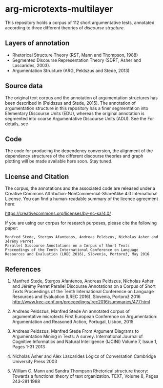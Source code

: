 arg-microtexts-multilayer
=========================

This repository holds a corpus of 112 short argumentative tests, annotated according to three different theories of *discourse structure*.


Layers of annotation
--------------------

* Rhetorical Structure Theory (RST, Mann and Thompson, 1988)
* Segmented Discourse Representation Theory (SDRT, Asher and Lascarides, 2003).
* Argumentation Structure (ARG, Peldszus and Stede, 2013)


Source data
-----------

The original text corpus and the annotation of argumentation structures has been described in (Peldszus and Stede, 2015).
The annotation of argumentation structure in this repository has a finer segmentation into Elementary Discourse Units (EDU), whereas the original annotation is segmented into coarse Argumentative Discourse Units (ADU). See the For details, see 


Code 
----

The code for producing the dependency conversion, the alignment of the dependency structures of the different discourse theories and graph plotting will be made available here soon. Stay tuned.


License and Citation
--------------------

The corpus, the annotations and the associated code are released under a Creative Commons Attribution-NonCommercial-ShareAlike 4.0 International License. You can find a human-readable summary of the licence agreement here:

https://creativecommons.org/licenses/by-nc-sa/4.0/

If you are using our corpus for research purposes, please cite the following paper:

    Manfred Stede, Stergos Afantenos, Andreas Peldszus, Nicholas Asher and Jérémy Perret
    Parallel Discourse Annotations on a Corpus of Short Texts
    Proceedings of the Tenth International Conference on Language Resources and Evaluation (LREC 2016), Slovenia, Portorož, May 2016


References
----------

1. Manfred Stede, Stergos Afantenos, Andreas Peldszus, Nicholas Asher and Jérémy Perret
   Parallel Discourse Annotations on a Corpus of Short Texts
   Proceedings of the Tenth International Conference on Language Resources and Evaluation (LREC 2016), Slovenia, Portorož
   2016
   http://www.lrec-conf.org/proceedings/lrec2016/summaries/477.html

2. Andreas Peldszus, Manfred Stede
   An annotated corpus of argumentative microtexts
   First European Conference on Argumentation: Argumentation and Reasoned Action, Portugal, Lisbon, 
   2015

3. Andreas Peldszus, Manfred Stede
   From Argument Diagrams to Argumentation Mining in Texts: A survey.
   International Journal of Cognitive Informatics and Natural Intelligence (IJCINI) Volume 7, Issue 1, Pages 1-31
   2013

4. Nicholas Asher and Alex Lascarides
   Logics of Conversation
   Cambridge University Press
   2003

5. William C. Mann and Sandra Thompson
   Rhetorical structure theory: Towards a functional theory of text organization.
   TEXT, Volume 8, Pages 243-281
   1988